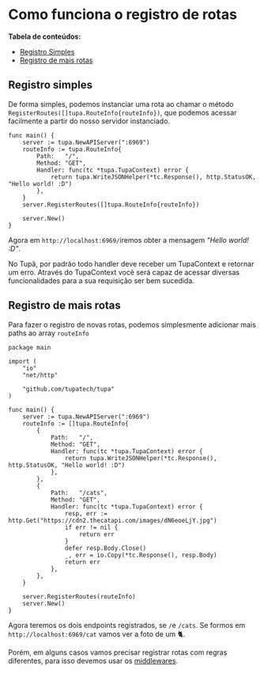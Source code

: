 # Como funciona o registro de rotas
**Tabela de conteúdos:**
<ul>
  <li><a href="#registro-simples">Registro Simples</a></li>
  <li><a href="#registro-rotas">Registro de mais rotas</a></li>
</ul>

 <a id="registro-simples"></a>
## Registro simples
De forma simples, podemos instanciar uma rota ao chamar o método `RegisterRoutes([]tupa.RouteInfo{routeInfo})`, que podemos acessar facilmente a partir do nosso servidor instanciado.

```golang
func main() {
	server := tupa.NewAPIServer(":6969")
	routeInfo := tupa.RouteInfo{
		Path:   "/",
		Method: "GET",
		Handler: func(tc *tupa.TupaContext) error {
			return tupa.WriteJSONHelper(*tc.Response(), http.StatusOK, "Hello world! :D")
		},
	}
	server.RegisterRoutes([]tupa.RouteInfo{routeInfo})

	server.New()
}
```

Agora em `http://localhost:6969/`iremos obter a mensagem *"Hello world! :D"*.

No Tupã, por padrão todo handler deve receber um TupaContext e retornar um erro. Através do TupaContext você será capaz de acessar diversas funcionalidades para a sua requisição ser bem sucedida.

<a id="registro-rotas"></a>
## Registro de mais rotas
Para fazer o registro de novas rotas, podemos simplesmente adicionar mais paths ao array `routeInfo`


```golang
package main

import (
	"io"
	"net/http"

	"github.com/tupatech/tupa"
)

func main() {
	server := tupa.NewAPIServer(":6969")
	routeInfo := []tupa.RouteInfo{
		{
			Path:   "/",
			Method: "GET",
			Handler: func(tc *tupa.TupaContext) error {
				return tupa.WriteJSONHelper(*tc.Response(), http.StatusOK, "Hello world! :D")
			},
		},
		{
			Path:   "/cats",
			Method: "GET",
			Handler: func(tc *tupa.TupaContext) error {
				resp, err := http.Get("https://cdn2.thecatapi.com/images/dN6eoeLjY.jpg")
				if err != nil {
					return err
				}
				defer resp.Body.Close()
				_, err = io.Copy(*tc.Response(), resp.Body)
				return err
			},
		},
	}

	server.RegisterRoutes(routeInfo)
	server.New()
}

```

Agora teremos os dois endpoints registrados, se `/`e `/cats`. Se formos em `http://localhost:6969/cat` vamos ver a foto de um 🐈.

Porém, em alguns casos vamos precisar registrar rotas com regras diferentes, para isso devemos usar os [middlewares](middlewares.md). 